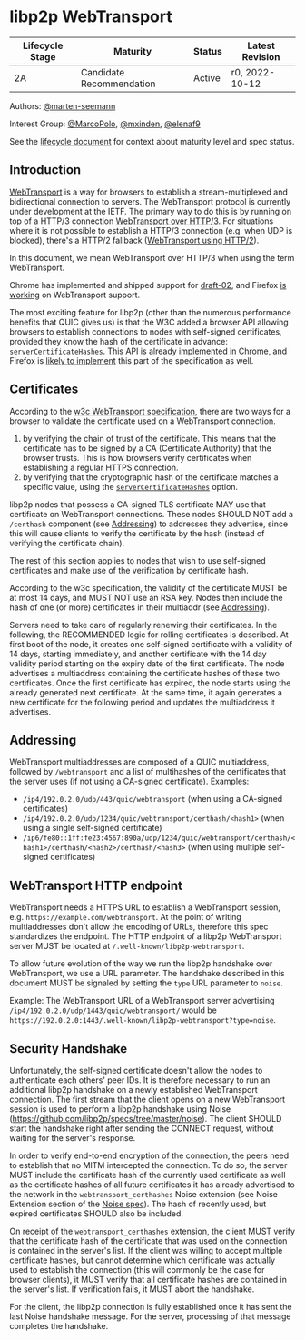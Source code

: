 # libp2p WebTransport

| Lifecycle Stage | Maturity                 | Status | Latest Revision |
|-----------------|--------------------------|--------|-----------------|
| 2A              | Candidate Recommendation | Active | r0, 2022-10-12  |

Authors: [@marten-seemann]

Interest Group: [@MarcoPolo], [@mxinden], [@elenaf9]

[@marten-seemann]: https://github.com/marten-seemann
[@MarcoPolo]: https://github.com/MarcoPolo
[@mxinden]: https://github.com/mxinden
[@elenaf9]: https://github.com/elenaf9

See the [lifecycle document](../00-framework-01-spec-lifecycle.md) for context about maturity level
and spec status.

## Introduction

[WebTransport](https://datatracker.ietf.org/doc/draft-ietf-webtrans-overview/) is a way for browsers to establish a stream-multiplexed and bidirectional connection to servers. The WebTransport protocol is currently under development at the IETF. The primary way to do this is by running on top of a HTTP/3 connection [WebTransport over HTTP/3](https://datatracker.ietf.org/doc/draft-ietf-webtrans-http3/). For situations where it is not possible to establish a HTTP/3 connection (e.g. when UDP is blocked), there's a HTTP/2 fallback ([WebTransport using HTTP/2](https://datatracker.ietf.org/doc/draft-ietf-webtrans-http2/)).

In this document, we mean WebTransport over HTTP/3 when using the term WebTransport.

Chrome has implemented and shipped support for [draft-02](https://datatracker.ietf.org/doc/draft-ietf-webtrans-http3/02/), and Firefox [is working](https://bugzilla.mozilla.org/show_bug.cgi?id=1709355) on WebTransport support.

The most exciting feature for libp2p (other than the numerous performance benefits that QUIC gives us) is that the W3C added a browser API allowing browsers to establish connections to nodes with self-signed certificates, provided they know the hash of the certificate in advance: [`serverCertificateHashes`](https://www.w3.org/TR/webtransport/#dom-webtransportoptions-servercertificatehashes). This API is already [implemented in Chrome](https://chromestatus.com/feature/5690646332440576), and Firefox is [likely to implement](https://github.com/mozilla/standards-positions/issues/167#issuecomment-1015951396) this part of the specification as well.

## Certificates

According to the [w3c WebTransport specification](https://www.w3.org/TR/webtransport/), there are two ways for a browser to validate the certificate used on a WebTransport connection.

1. by verifying the chain of trust of the certificate. This means that the certificate has to be signed by a CA (Certificate Authority) that the browser trusts. This is how browsers verify certificates when establishing a regular HTTPS connection.
2. by verifying that the cryptographic hash of the certificate matches a specific value, using the [`serverCertificateHashes`](https://www.w3.org/TR/webtransport/#dom-webtransportoptions-servercertificatehashes) option.

libp2p nodes that possess a CA-signed TLS certificate MAY use that certificate on WebTransport connections. These nodes SHOULD NOT add a `/certhash` component (see [Addressing](#addressing)) to addresses they advertise, since this will cause clients to verify the certificate by the hash (instead of verifying the certificate chain).

The rest of this section applies to nodes that wish to use self-signed certificates and make use of the verification by certificate hash.

According to the w3c specification, the validity of the certificate MUST be at most 14 days, and MUST NOT use an RSA key. Nodes then include the hash of one (or more) certificates in their multiaddr (see [Addressing](#addressing)).

Servers need to take care of regularly renewing their certificates. In the following, the RECOMMENDED logic for rolling certificates is described. At first boot of the node, it creates one self-signed certificate with a validity of 14 days, starting immediately, and another certificate with the 14 day validity period starting on the expiry date of the first certificate. The node advertises a multiaddress containing the certificate hashes of these two certificates.
Once the first certificate has expired, the node starts using the already generated next certificate. At the same time, it again generates a new certificate for the following period and updates the multiaddress it advertises.

## Addressing

WebTransport multiaddresses are composed of a QUIC multiaddress, followed by `/webtransport` and a list of multihashes of the certificates that the server uses (if not using a CA-signed certificate).
Examples:

* `/ip4/192.0.2.0/udp/443/quic/webtransport` (when using a CA-signed certificates)
* `/ip4/192.0.2.0/udp/1234/quic/webtransport/certhash/<hash1>` (when using a single self-signed certificate)
* `/ip6/fe80::1ff:fe23:4567:890a/udp/1234/quic/webtransport/certhash/<hash1>/certhash/<hash2>/certhash/<hash3>` (when using multiple self-signed certificates)

## WebTransport HTTP endpoint

WebTransport needs a HTTPS URL to establish a WebTransport session, e.g. `https://example.com/webtransport`. At the point of writing multiaddresses don't allow the encoding of URLs, therefore this spec standardizes the endpoint. The HTTP endpoint of a libp2p WebTransport server MUST be located at `/.well-known/libp2p-webtransport`.

To allow future evolution of the way we run the libp2p handshake over WebTransport, we use a URL parameter. The handshake described in this document MUST be signaled by setting the `type` URL parameter to `noise`.

Example: The WebTransport URL of a WebTransport server advertising `/ip4/192.0.2.0/udp/1443/quic/webtransport/` would be `https://192.0.2.0:1443/.well-known/libp2p-webtransport?type=noise`.

## Security Handshake

Unfortunately, the self-signed certificate doesn't allow the nodes to authenticate each others' peer IDs. It is therefore necessary to run an additional libp2p handshake on a newly established WebTransport connection.
The first stream that the client opens on a new WebTransport session is used to perform a libp2p handshake using Noise (<https://github.com/libp2p/specs/tree/master/noise>). The client SHOULD start the handshake right after sending the CONNECT request, without waiting for the server's response.

In order to verify end-to-end encryption of the connection, the peers need to establish that no MITM intercepted the connection. To do so, the server MUST include the certificate hash of the currently used certificate as well as the certificate hashes of all future certificates it has already advertised to the network in the `webtransport_certhashes` Noise extension (see Noise Extension section of the [Noise spec](/noise/README.md)). The hash of recently used, but expired certificates SHOULD also be included.

On receipt of the `webtransport_certhashes` extension, the client MUST verify that the certificate hash of the certificate that was used on the connection is contained in the server's list. If the client was willing to accept multiple certificate hashes, but cannot determine which certificate was actually used to establish the connection (this will commonly be the case for browser clients), it MUST verify that all certificate hashes are contained in the server's list. If verification fails, it MUST abort the handshake.

For the client, the libp2p connection is fully established once it has sent the last Noise handshake message. For the server, processing of that message completes the handshake.
